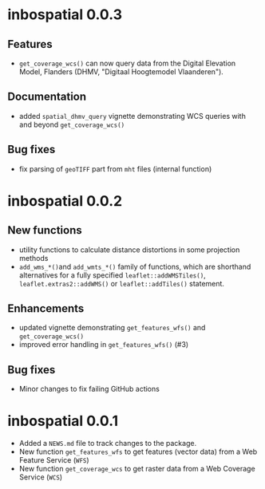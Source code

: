 # inbospatial 0.0.3

## Features

* `get_coverage_wcs()` can now query data from the Digital Elevation Model, Flanders (DHMV, "Digitaal Hoogtemodel Vlaanderen").

## Documentation

* added `spatial_dhmv_query` vignette demonstrating WCS queries with and beyond `get_coverage_wcs()`

## Bug fixes

* fix parsing of `geoTIFF` part from `mht` files (internal function)

# inbospatial 0.0.2

## New functions

* utility functions to calculate distance distortions in some
  projection methods
* `add_wms_*()`and `add_wmts_*()` family of functions, which are shorthand
  alternatives for a fully specified `leaflet::addWMSTiles()`,
  `leaflet.extras2::addWMS()` or
  `leaflet::addTiles()` statement.

## Enhancements

* updated vignette demonstrating `get_features_wfs()` and `get_coverage_wcs()`
* improved error handling in `get_features_wfs()` (#3)

## Bug fixes

* Minor changes to fix failing GitHub actions

# inbospatial 0.0.1

* Added a `NEWS.md` file to track changes to the package.
* New function `get_features_wfs` to get features (vector data) from a Web
  Feature Service (`WFS`)
* New function `get_coverage_wcs` to get raster data from a Web Coverage Service
  (`WCS`)
